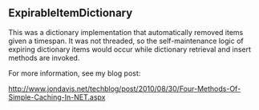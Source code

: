 ## ExpirableItemDictionary

This was a dictionary implementation that automatically removed items given a
timespan. It was not threaded, so the self-maintenance logic of expiring
dictionary items would occur while dictionary retrieval and insert methods
are invoked.

For more information, see my blog post:

http://www.jondavis.net/techblog/post/2010/08/30/Four-Methods-Of-Simple-Caching-In-NET.aspx

